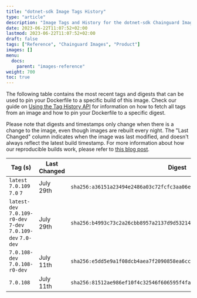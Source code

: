 ```yaml
---
title: "dotnet-sdk Image Tags History"
type: "article"
description: "Image Tags and History for the dotnet-sdk Chainguard Image"
date: 2023-06-22T11:07:52+02:00
lastmod: 2023-06-22T11:07:52+02:00
draft: false
tags: ["Reference", "Chainguard Images", "Product"]
images: []
menu:
  docs:
    parent: "images-reference"
weight: 700
toc: true
---
```


The following table contains the most recent tags and digests that can be used to pin your Dockerfile to a specific build of this image. Check our guide on [Using the Tag History API](/chainguard/chainguard-images/using-the-tag-history-api/) for information on how to fetch all tags from an image and how to pin your Dockerfile to a specific digest.

Please note that digests and timestamps only change when there is a change to the image, even though images are rebuilt every night. The "Last Changed" column indicates when the image was last modified, and doesn't always reflect the latest build timestamp. For more information about how our reproducible builds work, please refer to [this blog post](https://www.chainguard.dev/unchained/reproducing-chainguards-reproducible-image-builds).

| Tag (s)                                                        | Last Changed | Digest                                                                    |
|----------------------------------------------------------------|--------------|---------------------------------------------------------------------------|
|  `latest` `7.0.109` `7.0` `7`                                  | July 29th    | `sha256:a36151a23494e2486a03c72fcfc3aa06ec6b0a5728955b3dfb37bc4f6faf207f` |
|  `latest-dev` `7.0.109-r0-dev` `7-dev` `7.0.109-dev` `7.0-dev` | July 29th    | `sha256:b4993c73c2a26cbb8957a2137d9d53214e040a5c4d6c1421408d1f28ff3fda7e` |
|  `7.0.108-dev` `7.0.108-r0-dev`                                | July 11th    | `sha256:e5dd5e9a1f08dcb4aea7f2090858ea6cc27e75a4170ae4e857b8aed6ba7ad9ab` |
|  `7.0.108`                                                     | July 11th    | `sha256:81512ae986ef10f4c32546f606595f4fa1b9b260cacad4d8cc57aef852903033` |
